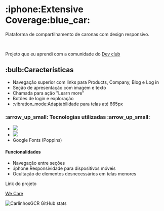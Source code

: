 <h1>:iphone:Extensive Coverage:blue_car:</h1>

<p>Plataforma de compartilhamento de caronas com design responsivo.</p>
 <br>
 <p>Projeto que eu aprendi com a comunidade do <a href="https://rodolfomori.com.br/devclub-n1/">Dev club</a></p>

 <h2>:bulb:Características</h2>

 <ul>
   <li>Navegação superior com links para Products, Company, Blog e Log in</li>
<li>Seção de apresentação com imagem e texto</li>
<li>Chamada para ação "Learn more"</li>
<li> Botões de login e exploração</li>
<li>:vibration_mode:Adaptabilidade para telas até 665px</li>
 </ul>

 <h3> :arrow_up_small: Tecnologias utilizadas :arrow_up_small:</h3>
<ul>
<li> <img src="https://img.shields.io/badge/CSS-239120?&style=for-the-badge&logo=css3&logoColor=white"></li>
<li> <img src="https://img.shields.io/badge/HTML-239120?style=for-the-badge&logo=html5&logoColor=white"></li>
<li> Google Fonts (Poppins)</li>
 </ul>

<h4>Funcionalidades</h4>
<ul>
<li> Navegação entre seções</li>
<li>:iphone:Responsividade para dispositivos móveis</li>
<li> Ocultação de elementos desnecessários em telas menores</li>
 </ul>
 
Link do projeto

<a href="https://carlinhosgcr.github.io/We-Care-About-Your-Pet">We Care</a>

![CarlinhosGCR GitHub stats](https://github-readme-stats.vercel.app/api?username=CarlinhosGCR&show_icons=true&theme=shadow_green)

